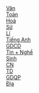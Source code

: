 <html>

  <body>
<a href="https://bit.ly/3k3ETNJ" target="_blank">Văn</a>
<br>
<a href="https://bit.ly/2YHZMFR" target="_blank">Toán</a>
<br>
<a href="https://bit.ly/2YNhAQ5" target="_blank">Hoá</a>
<br>
<a href="https://bit.ly/2YId2u7" target="_blank">Sử</a>
<br>
<a href="https://bit.ly/3zZCrNK" target="_blank">Lí</a>
<br>
<a href="https://bit.ly/2YKJyvw" target="_blank">Tiếng Anh</a>
<br>
<a href="https://bit.ly/3CtKyTX" target="_blank">GDCD</a>
<br>
<a href="https://bit.ly/3BRMRPS" target="_blank">Tin + Nghề</a>
<br>
<a href="https://meet.google.com/xtz-dsnb-hvh" target="_blank">Sinh</a>
<br>
<a href="https://bit.ly/3z2Of06" target="_blank">CN</a>
<br>
<a href="https://bit.ly/3A8QH6T" target="_blank">TD</a>
<br>
<a href="https://bit.ly/2ZnE9v8" target="_blank">GDQP</a>
<br>
<a href="https://bit.ly/3z6K3N7" target="_blank">Địa</a>
    </body>
</html>


